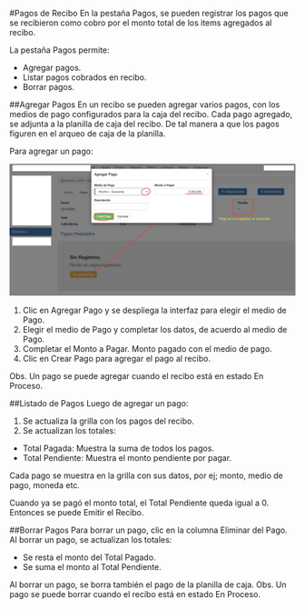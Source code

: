 #Pagos de Recibo
En la pestaña Pagos, se pueden registrar los pagos que se recibieron 
como cobro por el monto total de los items agregados al recibo.

La pestaña Pagos permite:

- Agregar pagos.
- Listar pagos cobrados en recibo.
- Borrar pagos.

##Agregar Pagos
En un recibo se pueden agregar varios pagos, con los medios de pago
configurados para la caja del recibo.
Cada pago agregado, se adjunta a la planilla de caja del recibo. De tal manera a que los
pagos figuren en el arqueo de caja de la planilla.

Para agregar un pago:

![Agregar Pago](img/agregar_pago.png)

1. Clic en Agregar Pago y se despliega la interfaz para elegir el medio de Pago.
2. Elegir el medio de Pago y completar los datos, de acuerdo al medio de Pago.
3. Completar el Monto a Pagar. Monto pagado con el medio de pago.
4. Clic en Crear Pago para agregar el pago al recibo.

Obs. Un pago se puede agregar cuando el recibo está en estado En Proceso.

##Listado de Pagos
Luego de agregar un pago:

1. Se actualiza la grilla con los pagos del recibo.
2. Se actualizan los totales:
  - Total Pagada: Muestra la suma de todos los pagos.
  - Total Pendiente: Muestra el monto pendiente por pagar.

Cada pago se muestra en la grilla con sus datos, por ej; monto, medio de pago, moneda etc.

Cuando ya se pagó el monto total, el Total Pendiente queda igual a 0. Entonces se puede
Emitir el Recibo.

##Borrar Pagos
Para borrar un pago, clic en la columna Eliminar del Pago.
Al borrar un pago, se actualizan los totales:

 - Se resta el monto del Total Pagado.
 - Se suma el monto al Total Pendiente.

Al borrar un pago, se borra también el pago de la planilla de caja.
Obs. Un pago se puede borrar cuando el recibo está en estado En Proceso.
